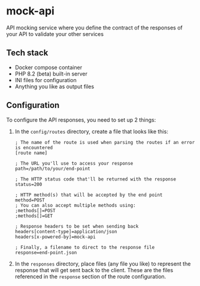 # mock-api
API mocking service where you define the contract of the responses of your API to validate your other services

## Tech stack
* Docker compose container
* PHP 8.2 (beta) built-in server
* INI files for configuration
* Anything you like as output files

## Configuration
To configure the API responses, you need to set up 2 things:
1. In the `config/routes` directory, create a file that looks like this:
   ```
   ; The name of the route is used when parsing the routes if an error is encountered
   [route name]

   ; The URL you'll use to access your response
   path=/path/to/your/end-point

   ; The HTTP status code that'll be returned with the response
   status=200

   ; HTTP method(s) that will be accepted by the end point
   method=POST
   ; You can also accept multiple methods using:
   ;methods[]=POST
   ;methods[]=GET

   ; Response headers to be set when sending back
   headers[content-type]=application/json
   headers[x-powered-by]=mock-api

   ; Finally, a filename to direct to the response file
   response=end-point.json
   ```
2. In the `responses` directory, place files (any file you like) to represent the response that will get sent back to the client.  These are the files referenced in the `response` section of the route configuration.